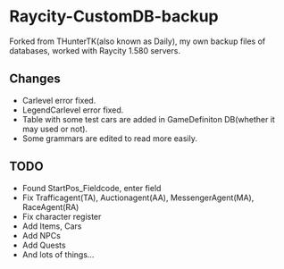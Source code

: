 # Raycity-CustomDB-backup
 Forked from THunterTK(also known as Daily), my own backup files of databases, worked with Raycity 1.580 servers.
 
## Changes
- Carlevel error fixed.
- LegendCarlevel error fixed.
- Table with some test cars are added in GameDefiniton DB(whether it may used or not).
- Some grammars are edited to read more easily.

## TODO
- Found StartPos_Fieldcode, enter field
- Fix Trafficagent(TA), Auctionagent(AA), MessengerAgent(MA), RaceAgent(RA)
- Fix character register
- Add Items, Cars
- Add NPCs
- Add Quests
- And lots of things...